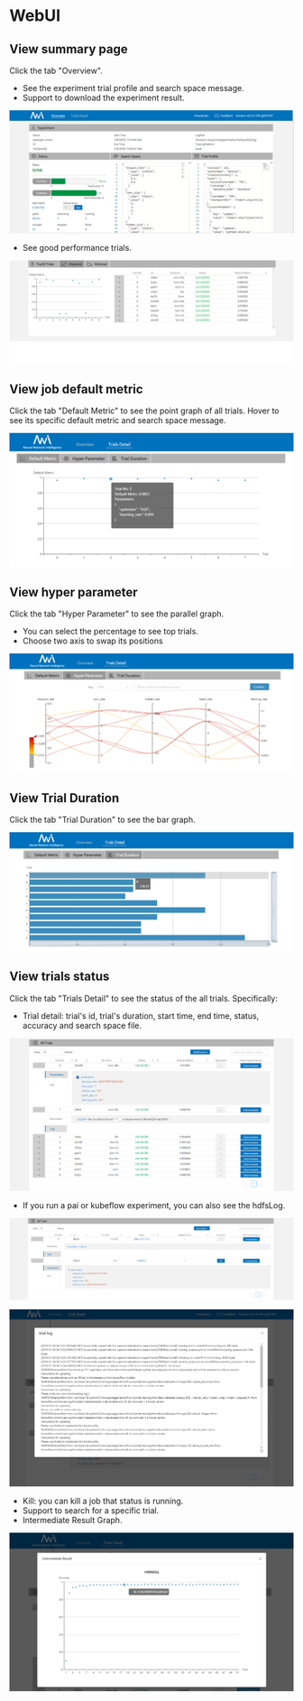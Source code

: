 # WebUI

## View summary page

Click the tab "Overview".

* See the experiment trial profile and search space message.
* Support to download the experiment result.

![](./img/webui-img/over1.png)
* See good performance trials.

![](./img/webui-img/over2.png)

## View job default metric

Click the tab "Default Metric" to see the point graph of all trials. Hover to see its specific default metric and search space message.

![](./img/accuracy.png)

## View hyper parameter

Click the tab "Hyper Parameter" to see the parallel graph.

* You can select the percentage to see top trials.
* Choose two axis to swap its positions

![](./img/hyperPara.png)

## View Trial Duration

Click the tab "Trial Duration" to see the bar graph.

![](./img/trial_duration.png)

## View trials status 

Click the tab "Trials Detail" to see the status of the all trials. Specifically:

* Trial detail: trial's id, trial's duration, start time, end time, status, accuracy and search space file.

![](./img/webui-img/detail-local.png)

* If you run a pai or kubeflow experiment, you can also see the hdfsLog.

![](./img/webui-img/detail-pai.png)

![](./img/webui-img/trialog.png)

* Kill: you can kill a job that status is running.
* Support to search for a specific trial.
* Intermediate Result Graph.

![](./img/intermediate.png)